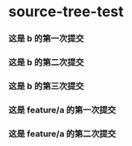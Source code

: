 # source-tree-test

### 这是 b 的第一次提交
### 这是 b 的第二次提交

### 这是 b 的第三次提交
### 这是 feature/a 的第一次提交
### 这是 feature/a 的第二次提交
